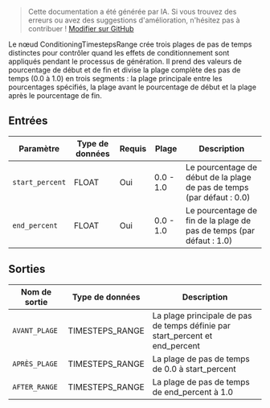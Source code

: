 > Cette documentation a été générée par IA. Si vous trouvez des erreurs ou avez des suggestions d'amélioration, n'hésitez pas à contribuer ! [Modifier sur GitHub](https://github.com/Comfy-Org/embedded-docs/blob/main/comfyui_embedded_docs/docs/ConditioningTimestepsRange/fr.md)

Le nœud ConditioningTimestepsRange crée trois plages de pas de temps distinctes pour contrôler quand les effets de conditionnement sont appliqués pendant le processus de génération. Il prend des valeurs de pourcentage de début et de fin et divise la plage complète des pas de temps (0.0 à 1.0) en trois segments : la plage principale entre les pourcentages spécifiés, la plage avant le pourcentage de début et la plage après le pourcentage de fin.

## Entrées

| Paramètre | Type de données | Requis | Plage | Description |
|-----------|-----------|----------|-------|-------------|
| `start_percent` | FLOAT | Oui | 0.0 - 1.0 | Le pourcentage de début de la plage de pas de temps (par défaut : 0.0) |
| `end_percent` | FLOAT | Oui | 0.0 - 1.0 | Le pourcentage de fin de la plage de pas de temps (par défaut : 1.0) |

## Sorties

| Nom de sortie | Type de données | Description |
|-------------|-----------|-------------|
| `AVANT_PLAGE` | TIMESTEPS_RANGE | La plage principale de pas de temps définie par start_percent et end_percent |
| `APRÈS_PLAGE` | TIMESTEPS_RANGE | La plage de pas de temps de 0.0 à start_percent |
| `AFTER_RANGE` | TIMESTEPS_RANGE | La plage de pas de temps de end_percent à 1.0 |
